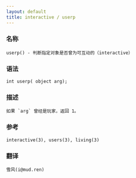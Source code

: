 ```yaml
---
layout: default
title: interactive / userp
---
```


### 名称

    userp() - 判断指定对象是否曾为可互动的（interactive）

### 语法

    int userp( object arg);

### 描述

    如果 `arg` 曾经是玩家，返回 1。

### 参考

    interactive(3), users(3), living(3)

### 翻译

    雪风(i@mud.ren)

